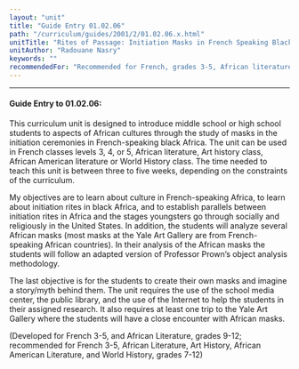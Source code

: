 ```yaml
---
layout: "unit"
title: "Guide Entry 01.02.06"
path: "/curriculum/guides/2001/2/01.02.06.x.html"
unitTitle: "Rites of Passage: Initiation Masks in French Speaking Black Africa"
unitAuthor: "Radouane Nasry"
keywords: ""
recommendedFor: "Recommended for French, grades 3-5, African literature, Art History, African American Literature, and World History, grades 7-12."
---
```

<body>
<hr/>
<h4>
Guide Entry to 01.02.06:
</h4>
<p>
This curriculum unit is designed to introduce middle school or high school students to aspects of African cultures through the study of masks in the initiation ceremonies in French-speaking black Africa. The unit can be used in French classes levels 3, 4, or 5, African literature, Art history class, African American literature or World History class. The time needed to teach this unit is between three to five weeks, depending on the constraints of the curriculum.
</p>
<p>
My objectives are to learn about culture in French-speaking Africa, to learn about initiation rites in black Africa, and to establish parallels between initiation rites in Africa and the stages youngsters go through socially and religiously in the United States. In addition, the students will analyze several African masks (most masks at the Yale Art Gallery are from French-speaking African countries). In their analysis of the African masks the students will follow an adapted version of Professor Prown’s object analysis methodology.
</p>
<p>
The last objective is for the students to create their own masks and imagine a story/myth behind them. The unit requires the use of the school media center, the public library, and the use of the Internet to help the students in their assigned research. It also requires at least one trip to the Yale Art Gallery where the students will have a close encounter with African masks.
</p>
<p>
(Developed for French 3-5, and African Literature, grades 9-12; recommended for French 3-5, African Literature, Art History, African American Literature, and World History, grades 7-12)
</p>
</body>
